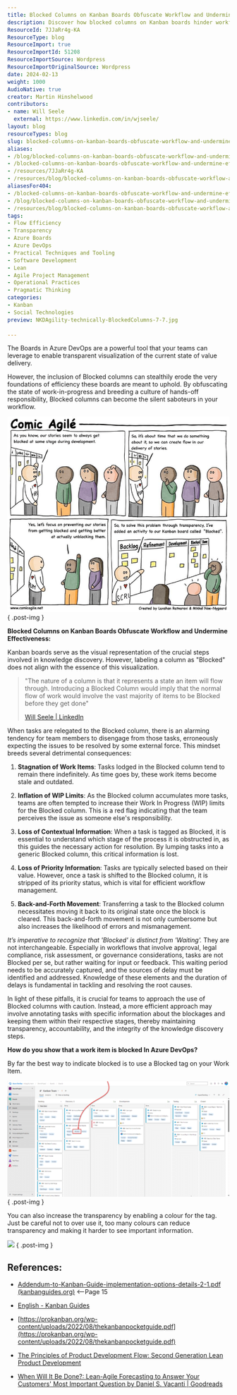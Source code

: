 ```yaml
---
title: Blocked Columns on Kanban Boards Obfuscate Workflow and Undermine Effectiveness
description: Discover how blocked columns on Kanban boards hinder workflow efficiency. Learn effective strategies to enhance transparency and accountability in your team.
ResourceId: 7JJaRr4g-KA
ResourceType: blog
ResourceImport: true
ResourceImportId: 51208
ResourceImportSource: Wordpress
ResourceImportOriginalSource: Wordpress
date: 2024-02-13
weight: 1000
AudioNative: true
creator: Martin Hinshelwood
contributors:
- name: Will Seele
  external: https://www.linkedin.com/in/wjseele/
layout: blog
resourceTypes: blog
slug: blocked-columns-on-kanban-boards-obfuscate-workflow-and-undermine-effectiveness
aliases:
- /blog/blocked-columns-on-kanban-boards-obfuscate-workflow-and-undermine-effectiveness
- /blocked-columns-on-kanban-boards-obfuscate-workflow-and-undermine-effectiveness
- /resources/7JJaRr4g-KA
- /resources/blog/blocked-columns-on-kanban-boards-obfuscate-workflow-and-undermine-effectiveness
aliasesFor404:
- /blocked-columns-on-kanban-boards-obfuscate-workflow-and-undermine-effectiveness
- /blog/blocked-columns-on-kanban-boards-obfuscate-workflow-and-undermine-effectiveness
- /resources/blog/blocked-columns-on-kanban-boards-obfuscate-workflow-and-undermine-effectiveness
tags:
- Flow Efficiency
- Transparency
- Azure Boards
- Azure DevOps
- Practical Techniques and Tooling
- Software Development
- Lean
- Agile Project Management
- Operational Practices
- Pragmatic Thinking
categories:
- Kanban
- Social Technologies
preview: NKDAgility-technically-BlockedColumns-7-7.jpg

---
```

The Boards in Azure DevOps are a powerful tool that your teams can leverage to enable transparent visualization of the current state of value delivery.

However, the inclusion of Blocked columns can stealthily erode the very foundations of efficiency these boards are meant to uphold. By obfuscating the state of work-in-progress and breeding a culture of hands-off responsibility, Blocked columns can become the silent saboteurs in your workflow.

![](images/image-5-5.png)
{ .post-img }

**Blocked Columns on Kanban Boards Obfuscate Workflow and Undermine Effectiveness:**

Kanban boards serve as the visual representation of the crucial steps involved in knowledge discovery. However, labeling a column as "Blocked" does not align with the essence of this visualization.

> "The nature of a column is that it represents a state an item will flow through. Introducing a Blocked Column would imply that the normal flow of work would involve the vast majority of items to be Blocked before they get done"
>
> [Will Seele | LinkedIn](https://www.linkedin.com/in/wjseele/)

When tasks are relegated to the Blocked column, there is an alarming tendency for team members to disengage from those tasks, erroneously expecting the issues to be resolved by some external force. This mindset breeds several detrimental consequences:

1. **Stagnation of Work Items**: Tasks lodged in the Blocked column tend to remain there indefinitely. As time goes by, these work items become stale and outdated.

2. **Inflation of WIP Limits**: As the Blocked column accumulates more tasks, teams are often tempted to increase their Work In Progress (WIP) limits for the Blocked column. This is a red flag indicating that the team perceives the issue as someone else's responsibility.

3. **Loss of Contextual Information**: When a task is tagged as Blocked, it is essential to understand which stage of the process it is obstructed in, as this guides the necessary action for resolution. By lumping tasks into a generic Blocked column, this critical information is lost.

4. **Loss of Priority Information**: Tasks are typically selected based on their value. However, once a task is shifted to the Blocked column, it is stripped of its priority status, which is vital for efficient workflow management.

5. **Back-and-Forth Movement**: Transferring a task to the Blocked column necessitates moving it back to its original state once the block is cleared. This back-and-forth movement is not only cumbersome but also increases the likelihood of errors and mismanagement.

*It’s imperative to recognize that 'Blocked' is distinct from 'Waiting'.* They are not interchangeable. Especially in workflows that involve approval, legal compliance, risk assessment, or governance considerations, tasks are not Blocked per se, but rather waiting for input or feedback. This waiting period needs to be accurately captured, and the sources of delay must be identified and addressed. Knowledge of these elements and the duration of delays is fundamental in tackling and resolving the root causes.

In light of these pitfalls, it is crucial for teams to approach the use of Blocked columns with caution. Instead, a more efficient approach may involve annotating tasks with specific information about the blockages and keeping them within their respective stages, thereby maintaining transparency, accountability, and the integrity of the knowledge discovery steps.

**How do you show that a work item is blocked In Azure DevOps?**

By far the best way to indicate blocked is to use a Blocked tag on your Work Item.

![](images/image-1-1280x669-1-1.png)
{ .post-img }

You can also increase the transparency by enabling a colour for the tag. Just be careful not to over use it, too many colours can reduce transparency and making it harder to see important information.

![](images/NKDAgility-HilightBlockedTag-6-6.gif)
{ .post-img }

## **References:**

- [Addendum-to-Kanban-Guide-implementation-options-details-2-1.pdf (kanbanguides.org)](https://kanbanguides.org/wp-content/uploads/2020/10/Addendum-to-Kanban-Guide-implementation-options-details-2-1.pdf) <--Page 15

- [English - Kanban Guides](https://kanbanguides.org/english/)

- [https://prokanban.org/wp-content/uploads/2022/08/thekanbanpocketguide.pdf](https://prokanban.org/wp-content/uploads/2022/08/thekanbanpocketguide.pdf)

- [The Principles of Product Development Flow: Second Generation Lean Product Development](https://www.goodreads.com/book/show/6278270-the-principles-of-product-development-flow)

- [When Will It Be Done?: Lean-Agile Forecasting to Answer Your Customers' Most Important Question by Daniel S. Vacanti | Goodreads](https://www.goodreads.com/book/show/40681093-when-will-it-be-done)
